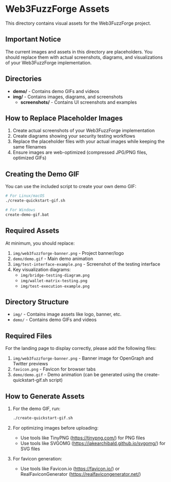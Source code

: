 # Web3FuzzForge Assets

This directory contains visual assets for the Web3FuzzForge project.

## Important Notice

The current images and assets in this directory are placeholders. You should replace them with actual screenshots, diagrams, and visualizations of your Web3FuzzForge implementation.

## Directories

- **demo/** - Contains demo GIFs and videos
- **img/** - Contains images, diagrams, and screenshots
  - **screenshots/** - Contains UI screenshots and examples

## How to Replace Placeholder Images

1. Create actual screenshots of your Web3FuzzForge implementation
2. Create diagrams showing your security testing workflows
3. Replace the placeholder files with your actual images while keeping the same filenames
4. Ensure images are web-optimized (compressed JPG/PNG files, optimized GIFs)

## Creating the Demo GIF

You can use the included script to create your own demo GIF:

```bash
# For Linux/macOS
./create-quickstart-gif.sh

# For Windows
create-demo-gif.bat
```

## Required Assets

At minimum, you should replace:

1. `img/web3fuzzforge-banner.png` - Project banner/logo
2. `demo/demo.gif` - Main demo animation
3. `img/test-interface-example.png` - Screenshot of the testing interface
4. Key visualization diagrams:
   - `img/bridge-testing-diagram.png`
   - `img/wallet-matrix-testing.png`
   - `img/test-execution-example.png`

## Directory Structure

- `img/` - Contains image assets like logo, banner, etc.
- `demo/` - Contains demo GIFs and videos

## Required Files

For the landing page to display correctly, please add the following files:

1. `img/web3fuzzforge-banner.png` - Banner image for OpenGraph and Twitter previews
2. `favicon.png` - Favicon for browser tabs
3. `demo/demo.gif` - Demo animation (can be generated using the create-quickstart-gif.sh script)

## How to Generate Assets

1. For the demo GIF, run:

   ```bash
   ./create-quickstart-gif.sh
   ```

2. For optimizing images before uploading:

   - Use tools like TinyPNG (https://tinypng.com/) for PNG files
   - Use tools like SVGOMG (https://jakearchibald.github.io/svgomg/) for SVG files

3. For favicon generation:
   - Use tools like Favicon.io (https://favicon.io/) or RealFaviconGenerator (https://realfavicongenerator.net/)
